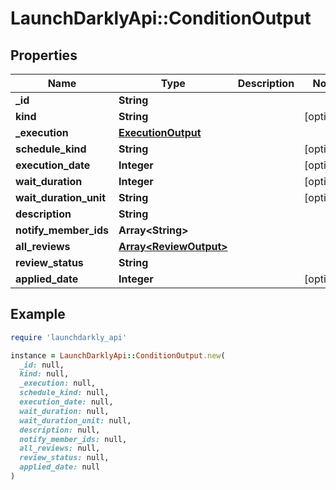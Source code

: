 # LaunchDarklyApi::ConditionOutput

## Properties

| Name | Type | Description | Notes |
| ---- | ---- | ----------- | ----- |
| **_id** | **String** |  |  |
| **kind** | **String** |  | [optional] |
| **_execution** | [**ExecutionOutput**](ExecutionOutput.md) |  |  |
| **schedule_kind** | **String** |  | [optional] |
| **execution_date** | **Integer** |  | [optional] |
| **wait_duration** | **Integer** |  | [optional] |
| **wait_duration_unit** | **String** |  | [optional] |
| **description** | **String** |  |  |
| **notify_member_ids** | **Array&lt;String&gt;** |  |  |
| **all_reviews** | [**Array&lt;ReviewOutput&gt;**](ReviewOutput.md) |  |  |
| **review_status** | **String** |  |  |
| **applied_date** | **Integer** |  | [optional] |

## Example

```ruby
require 'launchdarkly_api'

instance = LaunchDarklyApi::ConditionOutput.new(
  _id: null,
  kind: null,
  _execution: null,
  schedule_kind: null,
  execution_date: null,
  wait_duration: null,
  wait_duration_unit: null,
  description: null,
  notify_member_ids: null,
  all_reviews: null,
  review_status: null,
  applied_date: null
)
```

